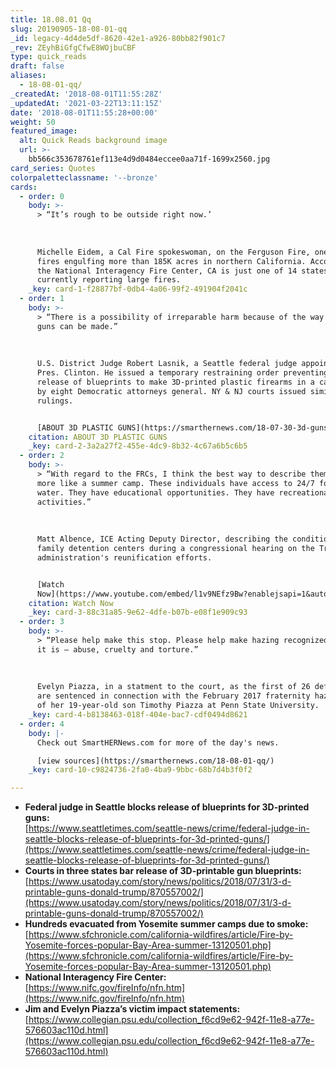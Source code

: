 ```yaml
---
title: 18.08.01 Qq
slug: 20190905-18-08-01-qq
_id: legacy-4d4de5df-8620-42e1-a926-80bb82f901c7
_rev: ZEyhBiGfgCfwE8WOjbuCBF
type: quick_reads
draft: false
aliases:
  - 18-08-01-qq/
_createdAt: '2018-08-01T11:55:28Z'
_updatedAt: '2021-03-22T13:11:15Z'
date: '2018-08-01T11:55:28+00:00'
weight: 50
featured_image:
  alt: Quick Reads background image
  url: >-
    bb566c353678761ef113e4d9d0484eccee0aa71f-1699x2560.jpg
card_series: Quotes
colorpaletteclassname: '--bronze'
cards:
  - order: 0
    body: >-
      > “It’s rough to be outside right now.’  
        
        
        
      Michelle Eidem, a Cal Fire spokeswoman, on the Ferguson Fire, one of three
      fires engulfing more than 185K acres in northern California. According to
      the National Interagency Fire Center, CA is just one of 14 states
      currently reporting large fires.
    _key: card-1-f28877bf-0db4-4a06-99f2-491904f2041c
  - order: 1
    body: >-
      > “There is a possibility of irreparable harm because of the way these
      guns can be made.”  
        
        
        
      U.S. District Judge Robert Lasnik, a Seattle federal judge appointed by
      Pres. Clinton. He issued a temporary restraining order preventing the
      release of blueprints to make 3D-printed plastic firearms in a case filed
      by eight Democratic attorneys general. NY & NJ courts issued similar
      rulings.


      [ABOUT 3D PLASTIC GUNS](https://smarthernews.com/18-07-30-3d-guns/)
    citation: ABOUT 3D PLASTIC GUNS
    _key: card-2-3a2a27f2-455e-4dc9-8b32-4c67a6b5c6b5
  - order: 2
    body: >-
      > “With regard to the FRCs, I think the best way to describe them is to be
      more like a summer camp. These individuals have access to 24/7 food and
      water. They have educational opportunities. They have recreational
      activities.”  
        
        
        
      Matt Albence, ICE Acting Deputy Director, describing the conditions of
      family detention centers during a congressional hearing on the Trump
      administration's reunification efforts.


      [Watch
      Now](https://www.youtube.com/embed/l1v9NEfz9Bw?enablejsapi=1&autoplay=1&rel=0)
    citation: Watch Now
    _key: card-3-88c31a85-9e62-4dfe-b07b-e08f1e909c93
  - order: 3
    body: >-
      > “Please help make this stop. Please help make hazing recognized for what
      it is – abuse, cruelty and torture.”  
        
        
        
      Evelyn Piazza, in a statment to the court, as the first of 26 defendants
      are sentenced in connection with the February 2017 fraternity hazing death
      of her 19-year-old son Timothy Piazza at Penn State University.
    _key: card-4-b8138463-018f-404e-bac7-cdf0494d8621
  - order: 4
    body: |-
      Check out SmartHERNews.com for more of the day's news.

      [view sources](https://smarthernews.com/18-08-01-qq/)
    _key: card-10-c9824736-2fa0-4ba9-9bbc-68b7d4b3f0f2

---
```

* **Federal judge in Seattle blocks release of blueprints for 3D-printed guns:**  
[https://www.seattletimes.com/seattle-news/crime/federal-judge-in-seattle-blocks-release-of-blueprints-for-3d-printed-guns/](https://www.seattletimes.com/seattle-news/crime/federal-judge-in-seattle-blocks-release-of-blueprints-for-3d-printed-guns/)
* **Courts in three states bar release of 3D-printable gun blueprints:** [https://www.usatoday.com/story/news/politics/2018/07/31/3-d-printable-guns-donald-trump/870557002/](https://www.usatoday.com/story/news/politics/2018/07/31/3-d-printable-guns-donald-trump/870557002/)
* **Hundreds evacuated from Yosemite summer camps due to smoke:**  
[https://www.sfchronicle.com/california-wildfires/article/Fire-by-Yosemite-forces-popular-Bay-Area-summer-13120501.php](https://www.sfchronicle.com/california-wildfires/article/Fire-by-Yosemite-forces-popular-Bay-Area-summer-13120501.php)
* **National Interagency Fire Center:**  
[https://www.nifc.gov/fireInfo/nfn.htm](https://www.nifc.gov/fireInfo/nfn.htm)
* **Jim and Evelyn Piazza’s victim impact statements:**  
[https://www.collegian.psu.edu/collection_f6cd9e62-942f-11e8-a77e-576603ac110d.html](https://www.collegian.psu.edu/collection_f6cd9e62-942f-11e8-a77e-576603ac110d.html)